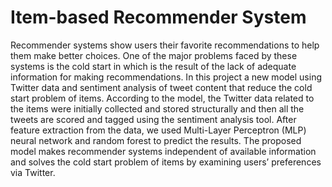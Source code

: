 # Item-based Recommender System

Recommender systems show users their favorite recommendations to help them make better choices.
One of the major problems faced by these systems is the cold start in which is the result of the lack of adequate information for making recommendations.
In this project a new model using Twitter data and sentiment analysis of tweet content that reduce the cold start problem of items.
According to the model, the Twitter data related to the items were initially collected and stored structurally and then all the tweets are scored and tagged using the sentiment analysis tool.
After feature extraction from the data, we used Multi-Layer Perceptron (MLP) neural network and random forest to predict the results.
The proposed model makes recommender systems independent of available information and solves the cold start problem of items by examining users’ preferences via Twitter. 